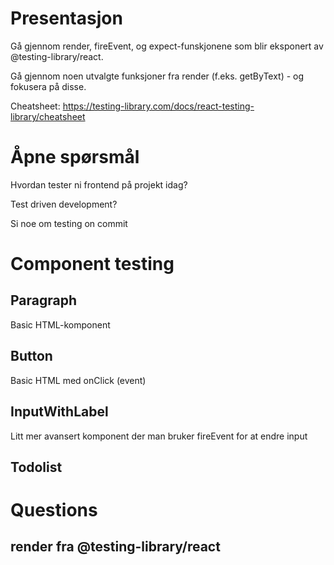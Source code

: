 # Presentasjon

Gå gjennom render, fireEvent, og expect-funskjonene som blir eksponert av @testing-library/react.

Gå gjennom noen utvalgte funksjoner fra render (f.eks. getByText) - og fokusera på disse.

Cheatsheet: https://testing-library.com/docs/react-testing-library/cheatsheet

# Åpne spørsmål

Hvordan tester ni frontend på projekt idag?

Test driven development?

Si noe om testing on commit

# Component testing

## Paragraph

Basic HTML-komponent

## Button

Basic HTML med onClick (event)

## InputWithLabel

Litt mer avansert komponent der man bruker fireEvent for at endre input

## Todolist

# Questions

## render fra @testing-library/react
